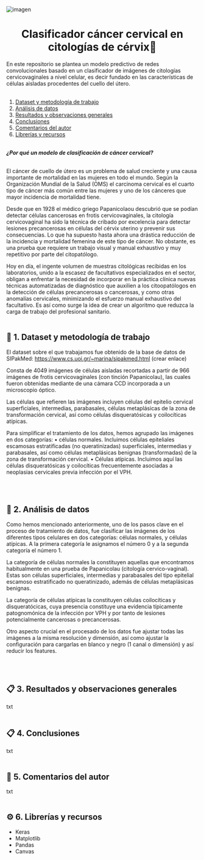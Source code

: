 ![imagen](https://github.com/marinagoju/ML-Classifier-citology/blob/main/src/data/portada.jpg)
# <div align="center">**Clasificador cáncer cervical en citologías de cérvix**🔬</div>

En este repositorio se plantea un modelo predictivo de redes convolucionales basado en un clasificador de imágenes de citologías cervicovaginales a nivel celular, es decir fundado en las características de células aisladas procedentes del cuello del útero.
<br></br> 

1. [Dataset y metodología de trabajo](#id1)
2. [Análisis de datos](#id2)
3. [Resultados y observaciones generales](#id3) 
4. [Conclusiones](#id4)
5. [Comentarios del autor](#id5)
6. [Librerías y recursos](#id6)<br></br>

***¿Por qué un modelo de clasificación de cáncer cervical?***<br></br>

El cáncer de cuello de útero es un problema de salud creciente y una causa importante de mortalidad en las mujeres en todo el mundo. 
Según la Organización Mundial de la Salud (OMS) el carcinoma cervical es el cuarto tipo de cáncer más común entre las mujeres y uno de los cánceres que mayor incidencia de mortalidad tiene. 

Desde que en 1928 el médico griego Papanicolaou descubrió que se podían detectar células cancerosas en frotis cervicovaginales, la citología cervicovaginal ha sido la técnica de cribado por excelencia para detectar lesiones precancerosas en células del cérvix uterino y prevenir sus consecuencias. Lo que ha supuesto hasta ahora una drástica reducción de la incidencia y mortalidad femenina de este tipo de cáncer. No obstante, es una prueba que requiere un trabajo visual y manual exhaustivo y muy repetitivo por parte del citopatólogo. 

Hoy en día, el ingente volumen de muestras citológicas recibidas en los laboratorios, unido a la escasez de facultativos especializados en el sector, obligan a enfrentar la necesidad de incorporar en la práctica clínica nuevas técnicas automatizadas de diagnóstico que auxilien a los citoopatólogos en la detección de células precancerosas o cancerosas, y como otras anomalías cervicales, minimizando el esfuerzo manual exhaustivo del facultativo. Es así como surge la idea de crear un algoritmo que reduzca la carga de trabajo del profesional sanitario.
<br></br>

<div id='id1'/>
<h2> 🔎 1. Dataset y metodología de trabajo</h2>

El dataset sobre el que trabajamos fue obtenido de la base de datos de SIPakMed: https://www.cs.uoi.gr/~marina/sipakmed.html (crear enlace)

Consta de 4049 imágenes de células aisladas recortadas a partir de 966 imágenes de frotis cervicovaginales (con tinción Papanicolau), las cuales fueron obtenidas mediante de una cámara CCD incorporada a un microscopio óptico.

Las células que refieren las imágenes incluyen células del epitelio cervical superficiales, intermedias, parabasales, células metaplásicas de la zona de transformación cervical, así como células disqueratósicas y coilocíticas atípicas. 

Para simplificar el tratamiento de los datos, hemos agrupado las imágenes en dos categorías: 
•	células normales. Incluimos células epiteliales escamosas estratificadas (no queratinizadas) superficiales, intermedias y parabasales, así como células metaplásicas benignas (transformadas) de la zona de transformación cervical.
•	Células atípicas. Incluimos aquí las células disqueratósicas y coilocíticas frecuentemente asociadas a neoplasias cervicales previa infección por el VPH.


<br></br>

<div id='id2'/>
<h2> 📑 2. Análisis de datos</h2>

Como hemos mencionado anteriormente, uno de los pasos clave en el proceso de tratamiento de datos, fue clasificar las imágenes de los diferentes tipos celulares en dos categorías: células normales, y células atípicas. A la primera categoría le asignamos el número 0 y a la segunda categoría el número 1.

La categoría de células normales la constituyen aquellas que encontramos habitualmente en una prueba de Papanicolau (citología cervico-vaginal). Estas son células superficiales, intermedias y parabasales del tipo epitelial escamoso estratificado no queratinizado, además de células metaplásicas benignas.

La categoría de células atípicas la constituyen células coilocíticas y disqueratócicas, cuya presencia constituye una evidencia típicamente patognomónica de la infección por VPH y por tanto de lesiones potencialmente cancerosas o precancerosas.

Otro aspecto crucial en el procesado de los datos fue ajustar todas las imágenes a la misma resolución y dimensión, así como ajustar la configuración para cargarlas en blanco y negro (1 canal o dimensión) y así reducir los features.

<br></br>

<div id='id3'/>
<h2> 📋 3. Resultados y observaciones generales</h2>

txt<br></br>

<div id='id4'/>
<h2> 📋 4. Conclusiones</h2>

txt<br></br>

<div id='id5'/>
<h2> 💬 5. Comentarios del autor</h2>

txt<br></br>

<div id='id6'/>
<h2> ⚙️ 6. Librerías y recursos</h2>

- Keras
- Matplotlib
- Pandas
- Canvas
